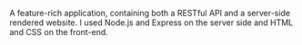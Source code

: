 A feature-rich application, containing both a RESTful API and a server-side rendered website. I used Node.js and Express on the server side and HTML and CSS on the front-end.
